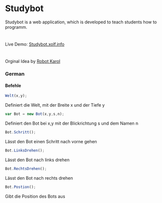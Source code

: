 # Studybot
Studybot is a web application, which is developed to teach students how to programm.
#
Live Demo: [Studybot.xolf.info](http://studybot.xolf.info/)
#
Orginal Idea by [Robot Karol](http://www.schule.bayern.de/karol/)

### German
#### Befehle
```javascript
Welt(x,y);
```
Definiert die Welt, mit der Breite x und der Tiefe y
```javascript
var Bot = new Bot(x,y,s,n);
```
Definiert den Bot bei x,y mit der Blickrichtung s und dem Namen n
```javascript
Bot.Schritt();
```
Lässt den Bot einen Schritt nach vorne gehen
```javascript
Bot.LinksDrehen();
```
Lässt den Bot nach links drehen
```javascript
Bot.RechtsDrehen();
```
Lässt den Bot nach rechts drehen
```javascript
Bot.Postion();
```
Gibt die Position des Bots aus